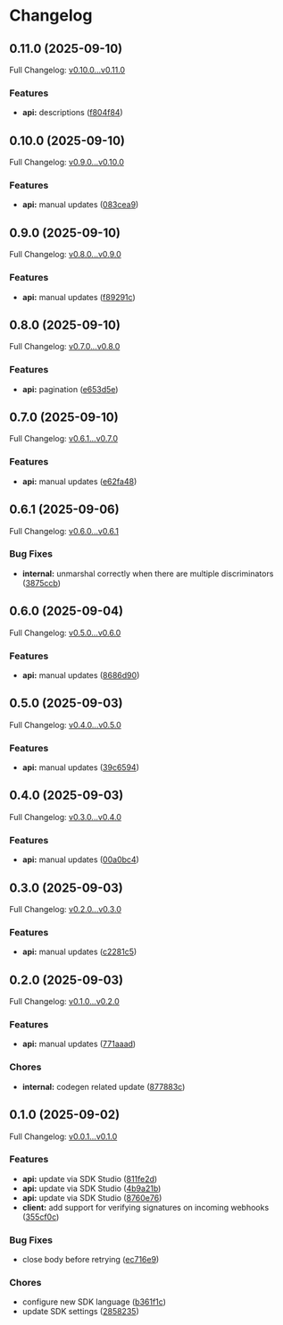 # Changelog

## 0.11.0 (2025-09-10)

Full Changelog: [v0.10.0...v0.11.0](https://github.com/bruce-hill/bruce-test-api-go/compare/v0.10.0...v0.11.0)

### Features

* **api:** descriptions ([f804f84](https://github.com/bruce-hill/bruce-test-api-go/commit/f804f8400764404e6274526e1021cdcb213417cb))

## 0.10.0 (2025-09-10)

Full Changelog: [v0.9.0...v0.10.0](https://github.com/bruce-hill/bruce-test-api-go/compare/v0.9.0...v0.10.0)

### Features

* **api:** manual updates ([083cea9](https://github.com/bruce-hill/bruce-test-api-go/commit/083cea9b83cb0c9d9bef2d8a1312d9a47771d5bd))

## 0.9.0 (2025-09-10)

Full Changelog: [v0.8.0...v0.9.0](https://github.com/bruce-hill/bruce-test-api-go/compare/v0.8.0...v0.9.0)

### Features

* **api:** manual updates ([f89291c](https://github.com/bruce-hill/bruce-test-api-go/commit/f89291c2a72fe0b42f88ef189332af4db794dc54))

## 0.8.0 (2025-09-10)

Full Changelog: [v0.7.0...v0.8.0](https://github.com/bruce-hill/bruce-test-api-go/compare/v0.7.0...v0.8.0)

### Features

* **api:** pagination ([e653d5e](https://github.com/bruce-hill/bruce-test-api-go/commit/e653d5e20bfc23d32f917d5379306be97c2924b8))

## 0.7.0 (2025-09-10)

Full Changelog: [v0.6.1...v0.7.0](https://github.com/bruce-hill/bruce-test-api-go/compare/v0.6.1...v0.7.0)

### Features

* **api:** manual updates ([e62fa48](https://github.com/bruce-hill/bruce-test-api-go/commit/e62fa48e6817a46b540b30e9e61e465b8660cf63))

## 0.6.1 (2025-09-06)

Full Changelog: [v0.6.0...v0.6.1](https://github.com/bruce-hill/bruce-test-api-go/compare/v0.6.0...v0.6.1)

### Bug Fixes

* **internal:** unmarshal correctly when there are multiple discriminators ([3875ccb](https://github.com/bruce-hill/bruce-test-api-go/commit/3875ccbc92fe0162079a6eb13d41e8f485e1d55d))

## 0.6.0 (2025-09-04)

Full Changelog: [v0.5.0...v0.6.0](https://github.com/bruce-hill/bruce-test-api-go/compare/v0.5.0...v0.6.0)

### Features

* **api:** manual updates ([8686d90](https://github.com/bruce-hill/bruce-test-api-go/commit/8686d90ccdf04ff38a495634ee07204cd2e12543))

## 0.5.0 (2025-09-03)

Full Changelog: [v0.4.0...v0.5.0](https://github.com/bruce-hill/bruce-test-api-go/compare/v0.4.0...v0.5.0)

### Features

* **api:** manual updates ([39c6594](https://github.com/bruce-hill/bruce-test-api-go/commit/39c659485b0ede215ded6c287316966c8bd40445))

## 0.4.0 (2025-09-03)

Full Changelog: [v0.3.0...v0.4.0](https://github.com/bruce-hill/bruce-test-api-go/compare/v0.3.0...v0.4.0)

### Features

* **api:** manual updates ([00a0bc4](https://github.com/bruce-hill/bruce-test-api-go/commit/00a0bc4ec8b7c8cf728ca5192e7ffa5ba8235197))

## 0.3.0 (2025-09-03)

Full Changelog: [v0.2.0...v0.3.0](https://github.com/bruce-hill/bruce-test-api-go/compare/v0.2.0...v0.3.0)

### Features

* **api:** manual updates ([c2281c5](https://github.com/bruce-hill/bruce-test-api-go/commit/c2281c56376cd094ce5dd1a5b4e2740ddc9cc3bd))

## 0.2.0 (2025-09-03)

Full Changelog: [v0.1.0...v0.2.0](https://github.com/bruce-hill/bruce-test-api-go/compare/v0.1.0...v0.2.0)

### Features

* **api:** manual updates ([771aaad](https://github.com/bruce-hill/bruce-test-api-go/commit/771aaad692e21c657266126dbd3a6a510b5639a1))


### Chores

* **internal:** codegen related update ([877883c](https://github.com/bruce-hill/bruce-test-api-go/commit/877883c3e827c50cb5e7d8b12950f41dd43ccaa5))

## 0.1.0 (2025-09-02)

Full Changelog: [v0.0.1...v0.1.0](https://github.com/bruce-hill/bruce-test-api-go/compare/v0.0.1...v0.1.0)

### Features

* **api:** update via SDK Studio ([811fe2d](https://github.com/bruce-hill/bruce-test-api-go/commit/811fe2dfea4f68071d6f4ef89271e447cbd1000d))
* **api:** update via SDK Studio ([4b9a21b](https://github.com/bruce-hill/bruce-test-api-go/commit/4b9a21b60e0b7af7f8d04539f28ab040edfd07e7))
* **api:** update via SDK Studio ([8760e76](https://github.com/bruce-hill/bruce-test-api-go/commit/8760e76f5b96f8b1e921fa23c15871c7dc45f1c2))
* **client:** add support for verifying signatures on incoming webhooks ([355cf0c](https://github.com/bruce-hill/bruce-test-api-go/commit/355cf0c31c6a230f148faf78cde58530f1d6c577))


### Bug Fixes

* close body before retrying ([ec716e9](https://github.com/bruce-hill/bruce-test-api-go/commit/ec716e92a1201fcd896da0cb1b342b81ca4422e1))


### Chores

* configure new SDK language ([b361f1c](https://github.com/bruce-hill/bruce-test-api-go/commit/b361f1c26c46ece1ff7b3853b97e2a1db01aaa78))
* update SDK settings ([2858235](https://github.com/bruce-hill/bruce-test-api-go/commit/28582354c1803e936640949e46a32134c5bc86d4))
